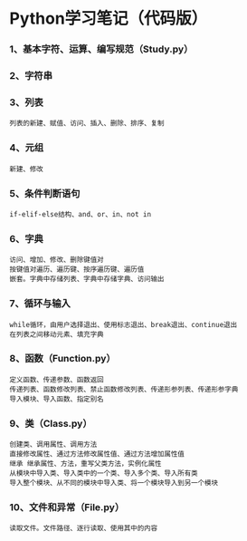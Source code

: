 # Python学习笔记（代码版）
### 1、基本字符、运算、编写规范（Study.py）
### 2、字符串
### 3、列表
    列表的新建、赋值、访问、插入、删除、排序、复制
### 4、元组
    新建、修改
### 5、条件判断语句
    if-elif-else结构、and、or、in、not in
### 6、字典
    访问、增加、修改、删除键值对
    按键值对遍历、遍历键、按序遍历键、遍历值
    嵌套。字典中存储列表、字典中存储字典、访问输出
### 7、循环与输入
    while循环，由用户选择退出、使用标志退出、break退出、continue退出
    在列表之间移动元素、填充字典
### 8、函数（Function.py）
    定义函数、传递参数、函数返回
    传递列表、函数修改列表、禁止函数修改列表、传递形参列表、传递形参字典
    导入模块、导入函数、指定别名
### 9、类（Class.py）
    创建类、调用属性、调用方法
    直接修改属性、通过方法修改属性值、通过方法增加属性值
    继承 继承属性、方法，重写父类方法，实例化属性
    从模块中导入类、导入类中的一个类、导入多个类、导入所有类
    导入整个模块、从不同的模块中导入类、将一个模块导入到另一个模块
### 10、文件和异常（File.py）
    读取文件。文件路径、逐行读取、使用其中的内容
